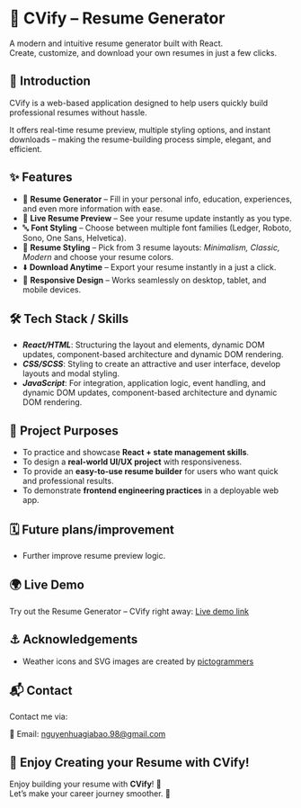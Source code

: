 
# 📄 CVify – Resume Generator

A modern and intuitive resume generator built with React.  
Create, customize, and download your own resumes in just a few clicks.  


## 🚀 Introduction

CVify is a web-based application designed to help users quickly build professional resumes without hassle.  

It offers real-time resume preview, multiple styling options, and instant downloads – making the resume-building process simple, elegant, and efficient.  

## ✨ Features

- 📝 **Resume Generator** – Fill in your personal info, education, experiences, and even more information with ease.
- 👀 **Live Resume Preview** – See your resume update instantly as you type.  
- 🔤 **Font Styling** – Choose between multiple font families (Ledger, Roboto, Sono, One Sans, Helvetica).  
- 🎨 **Resume Styling** – Pick from 3 resume layouts: *Minimalism, Classic, Modern* and choose your resume colors.  
- ⬇️ **Download Anytime** – Export your resume instantly in a just a click.  
- 📱 **Responsive Design** – Works seamlessly on desktop, tablet, and mobile devices. 

## 🛠️ Tech Stack / Skills

- ***React/HTML***: Structuring the layout and elements, dynamic DOM updates, component-based architecture and dynamic DOM rendering.
- ***CSS/SCSS***: Styling to create an attractive and user interface, develop layouts and modal styling.
- ***JavaScript***: For integration, application logic, event handling, and dynamic DOM updates, component-based architecture and dynamic DOM rendering.

## 🎯 Project Purposes  

- To practice and showcase **React + state management skills**.  
- To design a **real-world UI/UX project** with responsiveness.  
- To provide an **easy-to-use resume builder** for users who want quick and professional results.  
- To demonstrate **frontend engineering practices** in a deployable web app. 
## 🗓️ Future plans/improvement

- Further improve resume preview logic.
## 🌍 Live Demo

Try out the Resume Generator – CVify right away: [Live demo link](https://cvifyresumegenerator.vercel.app/)
## ⚓ Acknowledgements  

- Weather icons and SVG images are created by [pictogrammers](https://pictogrammers.com/)
## 📬 Contact
Contact me via:

💌 Email: [nguyenhuagiabao.98@gmail.com](nguyenhuagiabao.98@gmail.com)
## 🎉 Enjoy Creating your Resume with CVify!  

Enjoy building your resume with **CVify**! 🚀  
Let’s make your career journey smoother. 🌟   
